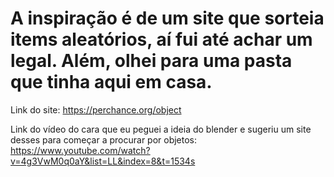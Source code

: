 # A inspiração é de um site que sorteia items aleatórios, aí fui até achar um legal. Além, olhei para uma pasta que tinha aqui em casa.

Link do site:
https://perchance.org/object

Link do vídeo do cara que eu peguei a ideia do blender e sugeriu um site desses para começar a procurar por objetos:
https://www.youtube.com/watch?v=4g3VwM0q0aY&list=LL&index=8&t=1534s